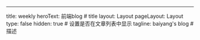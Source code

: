 ---
title: weekly 
heroText: 前端blog # title
layout: Layout
pageLayout: Layout
type: false
hidden: true # 设置是否在文章列表中显示
tagline: baiyang's blog # 描述


